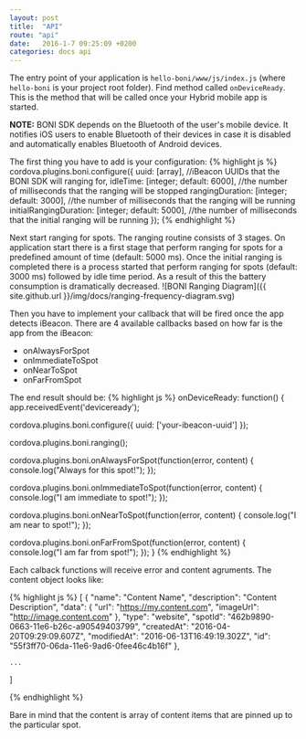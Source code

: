 ```yaml
---
layout: post
title:  "API"
route: "api"
date:   2016-1-7 09:25:09 +0200
categories: docs api
---
```

The entry point of your application is `hello-boni/www/js/index.js` (where `hello-boni` is your project root folder). Find method called `onDeviceReady`. This is the method that will be called once your Hybrid mobile app is started.

**NOTE:** BONI SDK depends on the Bluetooth of the user's mobile device. It notifies iOS users to enable Bluetooth of their devices in case it is disabled and automatically enables Bluetooth of Android devices.

The first thing you have to add is your configuration:
{% highlight js %}
cordova.plugins.boni.configure({
  uuid: [array], //iBeacon UUIDs that the BONI SDK will ranging for,
  idleTime: [integer; default: 6000], //the number of milliseconds that the ranging will be stopped
  rangingDuration: [integer; default: 3000], //the number of milliseconds that the ranging will be running
  initialRangingDuration: [integer; default: 5000], //the number of milliseconds that the initial ranging will be running
});
{% endhighlight %}

Next start ranging for spots. The ranging routine consists of 3 stages. On application start there is a first stage that perform ranging for spots for a predefined amount of time (default: 5000 ms). Once the initial ranging is completed there is a process started that perform ranging for spots (default: 3000 ms) followed by idle time period. As a result of this the battery consumption is dramatically decreased.
![BONI Ranging Diagram]({{ site.github.url }}/img/docs/ranging-frequency-diagram.svg)

Then you have to implement your callback that will be fired once the app detects iBeacon. There are 4 available callbacks based on how far is the app from the iBeacon:

- onAlwaysForSpot
- onImmediateToSpot
- onNearToSpot
- onFarFromSpot

The end result should be:
{% highlight js %}
onDeviceReady: function() {
  app.receivedEvent('deviceready');

  cordova.plugins.boni.configure({
    uuid: ['your-ibeacon-uuid']
  });

  cordova.plugins.boni.ranging();

  cordova.plugins.boni.onAlwaysForSpot(function(error, content) {
    console.log("Always for this spot!");
  });

  cordova.plugins.boni.onImmediateToSpot(function(error, content) {
    console.log("I am immediate to spot!");
  });

  cordova.plugins.boni.onNearToSpot(function(error, content) {
    console.log("I am near to spot!");
  });

  cordova.plugins.boni.onFarFromSpot(function(error, content) {
    console.log("I am far from spot!");
  });
}
{% endhighlight %}

Each calback functions will receive error and content agruments. The content object looks like:

{% highlight js %}
[ 
    {
        "name": "Content Name",
        "description": "Content Description",
        "data": {
            "url": "https://my.content.com",
            "imageUrl": "http://image.content.com"
        },
        "type": "website",
        "spotId": "462b9890-0663-11e6-b26c-a90549403799",
        "createdAt": "2016-04-20T09:29:09.607Z",
        "modifiedAt": "2016-06-13T16:49:19.302Z",
        "id": "55f3ff70-06da-11e6-9ad6-0fee46c4b16f"
    },

    ...
]

{% endhighlight %}

Bare in mind that the content is array of content items that are pinned up to the particular spot.
